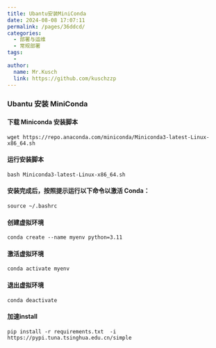 ```yaml
---
title: Ubantu安装MiniConda
date: 2024-08-08 17:07:11
permalink: /pages/36ddcd/
categories:
  - 部署与运维
  - 常规部署
tags:
  - 
author: 
  name: Mr.Kusch
  link: https://github.com/kuschzzp
---
```

### Ubantu 安装 MiniConda

#### 下载 Miniconda 安装脚本

```shell
wget https://repo.anaconda.com/miniconda/Miniconda3-latest-Linux-x86_64.sh
```

#### 运行安装脚本

```shell
bash Miniconda3-latest-Linux-x86_64.sh
```

#### 安装完成后，按照提示运行以下命令以激活 Conda：

```shell
source ~/.bashrc
```

#### 创建虚拟环境

```shell
conda create --name myenv python=3.11
```

#### 激活虚拟环境

```shell
conda activate myenv
```

#### 退出虚拟环境

```shell
conda deactivate
```

#### 加速install

```shell
pip install -r requirements.txt  -i https://pypi.tuna.tsinghua.edu.cn/simple
```